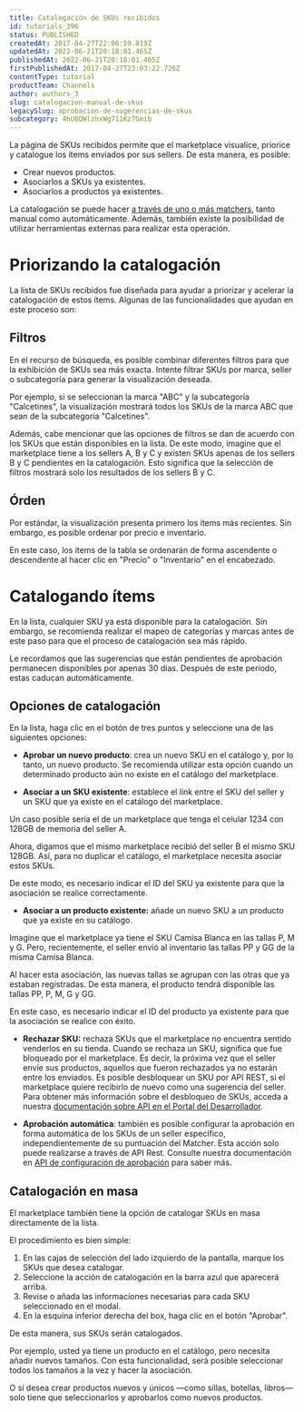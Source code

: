 ```yaml
---
title: Catalogación de SKUs recibidos
id: tutorials_396
status: PUBLISHED
createdAt: 2017-04-27T22:06:59.819Z
updatedAt: 2022-06-21T20:18:01.465Z
publishedAt: 2022-06-21T20:18:01.465Z
firstPublishedAt: 2017-04-27T23:03:22.726Z
contentType: tutorial
productTeam: Channels
author: authors_3
slug: catalogacion-manual-de-skus
legacySlug: aprobacion-de-sugerencias-de-skus
subcategory: 4hU8QWlzhxWg711Kz7Gmib
---
```


La página de SKUs recibidos permite que el marketplace visualice, priorice y catalogue los ítems enviados por sus sellers. De esta manera, es posible: 

- Crear nuevos productos.
- Asociarlos a SKUs ya existentes.
- Asociarlos a productos ya existentes.

La catalogación se puede hacer [a través de uno o más matchers](https://help.vtex.com/es/tutorial/entendendo-a-pontuacao-do-vtex-matcher?locale=es "por medio de uno o más matchers"), tanto manual como automáticamente. Además, también existe la posibilidad de utilizar herramientas externas para realizar esta operación.

# Priorizando la catalogación #

La lista de SKUs recibidos fue diseñada para ayudar a priorizar y acelerar la catalogación de estos ítems.
Algunas de las funcionalidades que ayudan en este proceso son:

## Filtros ##

En el recurso de búsqueda, es posible combinar diferentes filtros para que la exhibición de SKUs sea más exacta. Intente filtrar SKUs por marca, seller o subcategoría para generar la visualización deseada. 

Por ejemplo, si se seleccionan la marca "ABC" y la subcategoría "Calcetines", la visualización mostrará todos los SKUs de la marca ABC que sean de la subcategoría "Calcetines".

Además, cabe mencionar que las opciones de filtros se dan de acuerdo con los SKUs que están disponibles en la lista. De este modo, imagine que el marketplace tiene a los sellers A, B y C y existen SKUs apenas de los sellers B y C pendientes en la catalogación. Esto significa que la selección de filtros mostrará solo los resultados de los sellers B y C.

## Órden

Por estándar, la visualización presenta primero los ítems más recientes. Sin embargo, es posible ordenar por precio e inventario.

En este caso, los ítems de la tabla se ordenarán de forma ascendente o descendente al hacer clic en "Precio" o "Inventario" en el encabezado.

# Catalogando ítems 

En la lista, cualquier SKU ya está disponible para la catalogación. Sin embargo, se recomienda realizar el mapeo de categorías y marcas antes de este paso para que el proceso de catalogación sea más rápido.

Le recordamos que las sugerencias que están pendientes de aprobación permanecen disponibles por apenas 30 días. Después de este período, estas caducan automáticamente.

## Opciones de catalogación ##

En la lista, haga clic en el botón de tres puntos y seleccione una de las siguientes opciones:
- **Aprobar un nuevo producto**: crea un nuevo SKU en el catálogo y, por lo tanto, un nuevo producto. Se recomienda utilizar esta opción cuando un determinado producto aún no existe en el catálogo del marketplace.

- **Asociar a un SKU existente**: establece el link entre el SKU del seller y un SKU que ya existe en el catálogo del marketplace.

Un caso posible sería el de un marketplace que tenga el celular 1234 con 128GB de memoria del seller A.

Ahora, digamos que el mismo marketplace recibió del seller B el mismo SKU 128GB. Así, para no duplicar el catálogo, el marketplace necesita asociar estos SKUs.

De este modo, es necesario indicar el ID del SKU ya existente para que la asociación se realice correctamente.

- **Asociar a un producto existente:** añade un nuevo SKU a un producto que ya existe en su catálogo.

Imagine que el marketplace ya tiene el SKU Camisa Blanca en las tallas P, M y G. Pero, recientemente, el seller envió al inventario las tallas PP y GG de la misma Camisa Blanca.

Al hacer esta asociación, las nuevas tallas se agrupan con las otras que ya estaban registradas. De esta manera, el producto tendrá disponible las tallas PP, P, M, G y GG.

En este caso, es necesario indicar el ID del producto ya existente para que la asociación se realice con éxito.

- **Rechazar SKU:** rechaza SKUs que el marketplace no encuentra sentido venderlos en su tienda. Cuando se rechaza un SKU, significa que fue bloqueado por el marketplace. Es decir, la próxima vez que el seller envíe sus productos, aquellos que fueron rechazados ya no estarán entre los enviados. Es posible desbloquear un SKU por API REST, si el marketplace quiere recibirlo de nuevo como una sugerencia del seller. Para obtener más información sobre el desbloqueo de SKUs, acceda a nuestra [documentación sobre API en el Portal del Desarrollador](https://developers.vtex.com/vtex-rest-api/reference/savesuggestion).

- **Aprobación automática**: también es posible configurar la aprobación en forma automática de los SKUs de un seller  específico, independientemente de su puntuación del Matcher. Esta acción solo puede realizarse a través de API Rest. Consulte nuestra documentación en [API de configuración de aprobación](https://developers.vtex.com/vtex-rest-api/reference/getautoapprovevaluefromconfig) para saber más.

## Catalogación en masa ##

El marketplace también tiene la opción de catalogar SKUs en masa directamente de la lista. 

El procedimiento es bien simple:

1. En las cajas de selección del lado izquierdo de la pantalla, marque los SKUs que desea catalogar.  
2. Seleccione la acción de catalogación en la barra azul que aparecerá arriba.  
3. Revise o añada las informaciones necesarias para cada SKU seleccionado en el modal.  
4. En la esquina inferior derecha del box, haga clic en el botón "Aprobar".  

De esta manera, sus SKUs serán catalogados.

Por ejemplo, usted ya tiene un producto en el catálogo, pero necesita añadir nuevos tamaños. Con esta funcionalidad, será posible seleccionar todos los tamaños a la vez y hacer la asociación.

O si desea crear productos nuevos y únicos —como sillas, botellas, libros— solo tiene que seleccionarlos y aprobarlos como nuevos productos.

